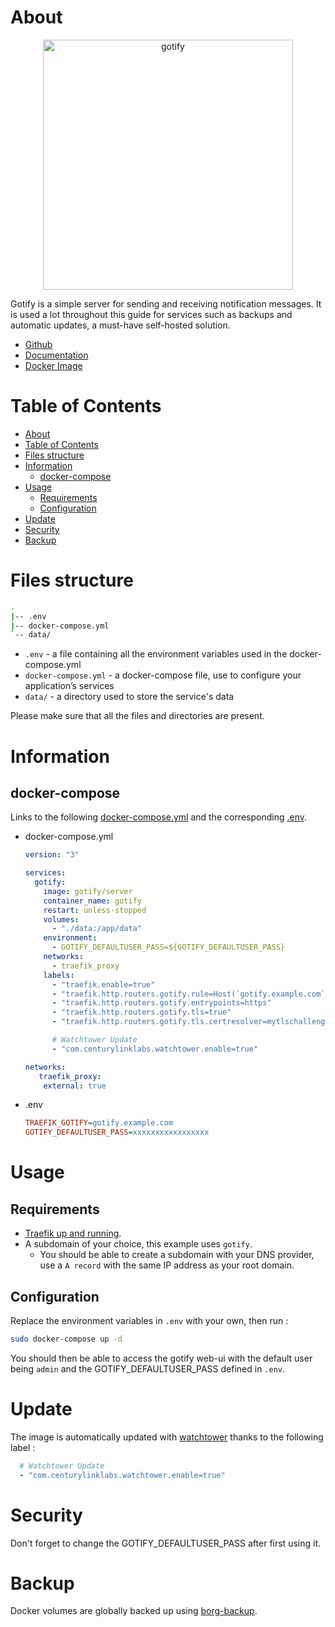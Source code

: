 # About

<p align="center">
<img src="../_utilities/gotify.png" width="400" alt="gotify" title="gotify" />
</p>

Gotify is a simple server for sending and receiving notification messages. It is used a lot throughout this guide for services such as backups and automatic updates, a must-have self-hosted solution.

* [Github](https://github.com/gotify/server)
* [Documentation](https://gotify.net/docs/index)
* [Docker Image](https://hub.docker.com/r/gotify/server)

# Table of Contents

<!-- TOC -->

- [About](#about)
- [Table of Contents](#table-of-contents)
- [Files structure](#files-structure)
- [Information](#information)
    - [docker-compose](#docker-compose)
- [Usage](#usage)
    - [Requirements](#requirements)
    - [Configuration](#configuration)
- [Update](#update)
- [Security](#security)
- [Backup](#backup)

<!-- /TOC -->

# Files structure 

```bash
.
|-- .env
|-- docker-compose.yml
`-- data/
```

- `.env` - a file containing all the environment variables used in the docker-compose.yml
- `docker-compose.yml` - a docker-compose file, use to configure your application’s services
- `data/` - a directory used to store the service's data

Please make sure that all the files and directories are present.


# Information

## docker-compose
Links to the following [docker-compose.yml](docker-compose.yml) and the corresponding [.env](.env).

* docker-compose.yml
  ```yaml
  version: "3"

  services:
    gotify:
      image: gotify/server
      container_name: gotify
      restart: unless-stopped
      volumes:
        - "./data:/app/data"
      environment:
        - GOTIFY_DEFAULTUSER_PASS=${GOTIFY_DEFAULTUSER_PASS}
      networks:
        - traefik_proxy
      labels:
        - "traefik.enable=true"
        - "traefik.http.routers.gotify.rule=Host(`gotify.example.com`)"
        - "traefik.http.routers.gotify.entrypoints=https"
        - "traefik.http.routers.gotify.tls=true"
        - "traefik.http.routers.gotify.tls.certresolver=mytlschallenge"

        # Watchtower Update
        - "com.centurylinklabs.watchtower.enable=true"

  networks:
     traefik_proxy:
      external: true
  ```
* .env
  ```ini
  TRAEFIK_GOTIFY=gotify.example.com
  GOTIFY_DEFAULTUSER_PASS=xxxxxxxxxxxxxxxxx
  ```

# Usage

## Requirements
- [Traefik up and running](../traefik).
- A subdomain of your choice, this example uses `gotify`.
    - You should be able to create a subdomain with your DNS provider, use a `A record` with the same IP address as your root domain.

## Configuration

Replace the environment variables in `.env` with your own, then run :

```bash
sudo docker-compose up -d
```

You should then be able to access the gotify web-ui with the default user being `admin` and the GOTIFY_DEFAULTUSER_PASS defined in `.env`.

# Update

The image is automatically updated with [watchtower](../watchtower) thanks to the following label :

```yaml
  # Watchtower Update
  - "com.centurylinklabs.watchtower.enable=true"
```

# Security

Don't forget to change the GOTIFY_DEFAULTUSER_PASS after first using it.

# Backup

Docker volumes are globally backed up using [borg-backup](../borg-backup). 